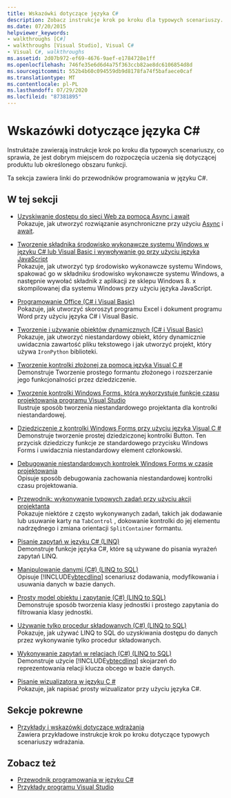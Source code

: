 ```yaml
---
title: Wskazówki dotyczące języka C#
description: Zobacz instrukcje krok po kroku dla typowych scenariuszy. Te przewodniki w języku C# są dobrym miejscem, aby rozpocząć uczenie się dotyczące produktu lub określonego obszaru funkcji.
ms.date: 07/20/2015
helpviewer_keywords:
- walkthroughs [C#]
- walkthroughs [Visual Studio], Visual C#
- Visual C#, walkthroughs
ms.assetid: 2d07b972-ef69-4676-9aef-e1784728e1ff
ms.openlocfilehash: 746fe35e6d6d4a75f363ccb82ae8dc6106854d8d
ms.sourcegitcommit: 552b4b60c094559db9d8178fa74f5bafaece0caf
ms.translationtype: MT
ms.contentlocale: pl-PL
ms.lasthandoff: 07/29/2020
ms.locfileid: "87381895"
---
```

# <a name="c-walkthroughs"></a>Wskazówki dotyczące języka C#

Instruktaże zawierają instrukcje krok po kroku dla typowych scenariuszy, co sprawia, że jest dobrym miejscem do rozpoczęcia uczenia się dotyczącej produktu lub określonego obszaru funkcji.

 Ta sekcja zawiera linki do przewodników programowania w języku C#.

## <a name="in-this-section"></a>W tej sekcji

- [Uzyskiwanie dostępu do sieci Web za pomocą Async i await](./programming-guide/concepts/async/walkthrough-accessing-the-web-by-using-async-and-await.md)\
  Pokazuje, jak utworzyć rozwiązanie asynchroniczne przy użyciu [Async](./language-reference/keywords/async.md) i [await](./language-reference/operators/await.md).

- [Tworzenie składnika środowisko wykonawcze systemu Windows w języku C# lub Visual Basic i wywoływanie go przy użyciu języka JavaScript](/windows/uwp/winrt-components/walkthrough-creating-a-simple-windows-runtime-component-and-calling-it-from-javascript)\
  Pokazuje, jak utworzyć typ środowisko wykonawcze systemu Windows, spakować go w składniku środowisko wykonawcze systemu Windows, a następnie wywołać składnik z aplikacji ze sklepu Windows 8. x skompilowanej dla systemu Windows przy użyciu języka JavaScript.

- [Programowanie Office (C# i Visual Basic)](./programming-guide/interop/walkthrough-office-programming.md)\
  Pokazuje, jak utworzyć skoroszyt programu Excel i dokument programu Word przy użyciu języka C# i Visual Basic.

- [Tworzenie i używanie obiektów dynamicznych (C# i Visual Basic)](./programming-guide/types/walkthrough-creating-and-using-dynamic-objects.md)\
  Pokazuje, jak utworzyć niestandardowy obiekt, który dynamicznie uwidacznia zawartość pliku tekstowego i jak utworzyć projekt, który używa `IronPython` biblioteki.

- [Tworzenie kontrolki złożonej za pomocą języka Visual C #](../framework/winforms/controls/walkthrough-authoring-a-composite-control-with-visual-csharp.md)\
  Demonstruje Tworzenie prostego formantu złożonego i rozszerzanie jego funkcjonalności przez dziedziczenie.

- [Tworzenie kontrolki Windows Forms, która wykorzystuje funkcje czasu projektowania programu Visual Studio](../framework/winforms/controls/creating-a-wf-control-design-time-features.md)\
  Ilustruje sposób tworzenia niestandardowego projektanta dla kontrolki niestandardowej.

- [Dziedziczenie z kontrolki Windows Forms przy użyciu języka Visual C #](../framework/winforms/controls/walkthrough-inheriting-from-a-windows-forms-control-with-visual-csharp.md)\
  Demonstruje tworzenie prostej dziedziczonej kontrolki Button. Ten przycisk dziedziczy funkcje ze standardowego przycisku Windows Forms i uwidacznia niestandardowy element członkowski.

- [Debugowanie niestandardowych kontrolek Windows Forms w czasie projektowania](../framework/winforms/controls/walkthrough-debugging-custom-windows-forms-controls-at-design-time.md)\
  Opisuje sposób debugowania zachowania niestandardowej kontrolki czasu projektowania.

- [Przewodnik: wykonywanie typowych zadań przy użyciu akcji projektanta](../framework/winforms/controls/perform-common-tasks-design-actions.md)\
  Pokazuje niektóre z często wykonywanych zadań, takich jak dodawanie lub usuwanie karty na `TabControl` , dokowanie kontrolki do jej elementu nadrzędnego i zmiana orientacji `SplitContainer` formantu.

- [Pisanie zapytań w języku C# (LINQ)](./programming-guide/concepts/linq/walkthrough-writing-queries-linq.md)\
  Demonstruje funkcje języka C#, które są używane do pisania wyrażeń zapytań LINQ.

- [Manipulowanie danymi (C#) (LINQ to SQL)](../framework/data/adonet/sql/linq/walkthrough-manipulating-data-csharp.md)\
  Opisuje [!INCLUDE[vbtecdlinq](~/includes/vbtecdlinq-md.md)] scenariusz dodawania, modyfikowania i usuwania danych w bazie danych.

- [Prosty model obiektu i zapytanie (C#) (LINQ to SQL)](../framework/data/adonet/sql/linq/walkthrough-simple-object-model-and-query-csharp.md)\
  Demonstruje sposób tworzenia klasy jednostki i prostego zapytania do filtrowania klasy jednostki.

- [Używanie tylko procedur składowanych (C#) (LINQ to SQL)](../framework/data/adonet/sql/linq/walkthrough-using-only-stored-procedures-csharp.md)\
  Pokazuje, jak używać LINQ to SQL do uzyskiwania dostępu do danych przez wykonywanie tylko procedur składowanych.

- [Wykonywanie zapytań w relacjach (C#) (LINQ to SQL)](../framework/data/adonet/sql/linq/walkthrough-querying-across-relationships-csharp.md)\
  Demonstruje użycie [!INCLUDE[vbtecdlinq](~/includes/vbtecdlinq-md.md)] skojarzeń do reprezentowania relacji klucza obcego w bazie danych.

- [Pisanie wizualizatora w języku C #](/visualstudio/debugger/walkthrough-writing-a-visualizer-in-csharp)\
  Pokazuje, jak napisać prosty wizualizator przy użyciu języka C#.

## <a name="related-sections"></a>Sekcje pokrewne

- [Przykłady i wskazówki dotyczące wdrażania](/visualstudio/deployment/clickonce-deployment-samples-and-walkthroughs)\
  Zawiera przykładowe instrukcje krok po kroku dotyczące typowych scenariuszy wdrażania.

## <a name="see-also"></a>Zobacz też

- [Przewodnik programowania w języku C#](./programming-guide/index.md)
- [Przykłady programu Visual Studio](/visualstudio/ide/visual-studio-ide)
